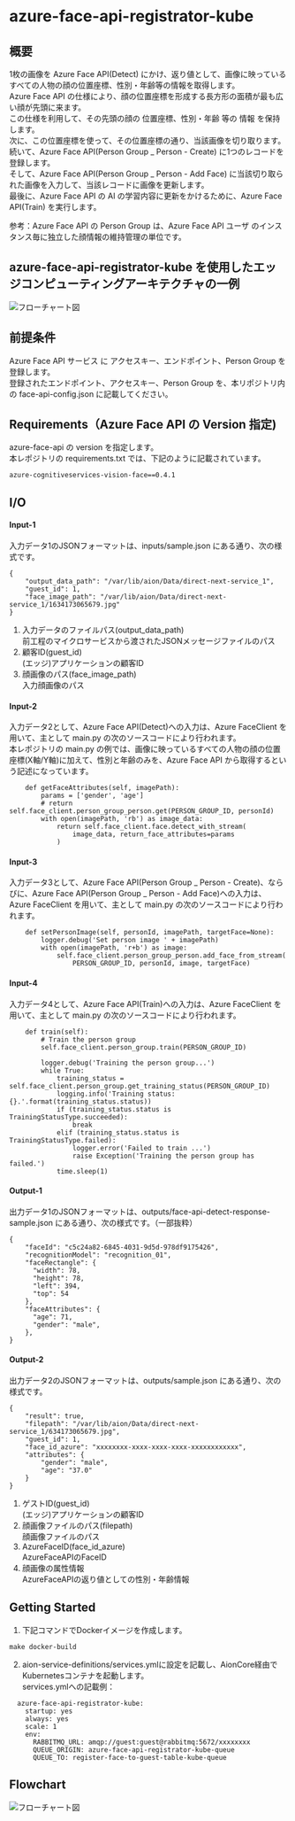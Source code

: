 # azure-face-api-registrator-kube   
## 概要  
1枚の画像を Azure Face API(Detect) にかけ、返り値として、画像に映っているすべての人物の顔の位置座標、性別・年齢等の情報を取得します。   
Azure Face API の仕様により、顔の位置座標を形成する長方形の面積が最も広い顔が先頭に来ます。    
この仕様を利用して、その先頭の顔の 位置座標、性別・年齢 等の 情報 を保持します。  
次に、この位置座標を使って、その位置座標の通り、当該画像を切り取ります。  
続いて、Azure Face API(Person Group _ Person - Create) に1つのレコードを登録します。  
そして、Azure Face API(Person Group _ Person - Add Face) に当該切り取られた画像を入力して、当該レコードに画像を更新します。        
最後に、Azure Face API の AI の学習内容に更新をかけるために、Azure Face API(Train) を実行します。 
  
参考：Azure Face API の Person Group は、Azure Face API ユーザ のインスタンス毎に独立した顔情報の維持管理の単位です。    

## azure-face-api-registrator-kube を使用したエッジコンピューティングアーキテクチャの一例  
![フローチャート図](doc/omotebako_architecture_20211016.drawio.png)  

## 前提条件    
Azure Face API サービス に アクセスキー、エンドポイント、Person Group を登録します。  
登録されたエンドポイント、アクセスキー、Person Group を、本リポジトリ内の face-api-config.json に記載してください。  

## Requirements（Azure Face API の Version 指定)    
azure-face-api の version を指定します。  
本レポジトリの requirements.txt では、下記のように記載されています。  
```
azure-cognitiveservices-vision-face==0.4.1
```

## I/O
#### Input-1
入力データ1のJSONフォーマットは、inputs/sample.json にある通り、次の様式です。  
```
{
    "output_data_path": "/var/lib/aion/Data/direct-next-service_1",
    "guest_id": 1,
    "face_image_path": "/var/lib/aion/Data/direct-next-service_1/1634173065679.jpg"
}
```
1. 入力データのファイルパス(output_data_path)    
前工程のマイクロサービスから渡されたJSONメッセージファイルのパス          
2. 顧客ID(guest_id)      
(エッジ)アプリケーションの顧客ID       
3. 顔画像のパス(face_image_path)        
入力顔画像のパス  

#### Input-2
入力データ2として、Azure Face API(Detect)への入力は、Azure FaceClient を用いて、主として main.py の次のソースコードにより行われます。  
本レポジトリの main.py の例では、画像に映っているすべての人物の顔の位置座標(X軸/Y軸)に加えて、性別と年齢のみを、Azure Face API から取得するという記述になっています。  

```
    def getFaceAttributes(self, imagePath):
        params = ['gender', 'age']
        # return self.face_client.person_group_person.get(PERSON_GROUP_ID, personId)
        with open(imagePath, 'rb') as image_data:
            return self.face_client.face.detect_with_stream(
                image_data, return_face_attributes=params
            )
```
#### Input-3
入力データ3として、Azure Face API(Person Group _ Person - Create)、ならびに、Azure Face API(Person Group _ Person - Add Face)への入力は、Azure FaceClient を用いて、主として main.py の次のソースコードにより行われます。  

```
    def setPersonImage(self, personId, imagePath, targetFace=None):
        logger.debug('Set person image ' + imagePath)
        with open(imagePath, 'r+b') as image:
            self.face_client.person_group_person.add_face_from_stream(
                PERSON_GROUP_ID, personId, image, targetFace)
```            
#### Input-4
入力データ4として、Azure Face API(Train)への入力は、Azure FaceClient を用いて、主として main.py の次のソースコードにより行われます。  
```
    def train(self):
        # Train the person group
        self.face_client.person_group.train(PERSON_GROUP_ID)

        logger.debug('Training the person group...')
        while True:
            training_status = self.face_client.person_group.get_training_status(PERSON_GROUP_ID)
            logging.info('Training status: {}.'.format(training_status.status))
            if (training_status.status is TrainingStatusType.succeeded):
                break
            elif (training_status.status is TrainingStatusType.failed):
                logger.error('Failed to train ...')
                raise Exception('Training the person group has failed.')
            time.sleep(1)
```

#### Output-1  
出力データ1のJSONフォーマットは、outputs/face-api-detect-response-sample.json にある通り、次の様式です。（一部抜粋）  
```
{
    "faceId": "c5c24a82-6845-4031-9d5d-978df9175426",
    "recognitionModel": "recognition_01",
    "faceRectangle": {
      "width": 78,
      "height": 78,
      "left": 394,
      "top": 54
    },
    "faceAttributes": {
      "age": 71,
      "gender": "male",
    },
}
```

#### Output-2  
出力データ2のJSONフォーマットは、outputs/sample.json にある通り、次の様式です。  
```
{
    "result": true,
    "filepath": "/var/lib/aion/Data/direct-next-service_1/634173065679.jpg",
    "guest_id": 1,
    "face_id_azure": "xxxxxxxx-xxxx-xxxx-xxxx-xxxxxxxxxxxx",
    "attributes": {
        "gender": "male",
        "age": "37.0"
    }
}
```
1. ゲストID(guest_id)    
(エッジ)アプリケーションの顧客ID        
2. 顔画像ファイルのパス(filepath)      
顔画像ファイルのパス      
3. AzureFaceID(face_id_azure)      
AzureFaceAPIのFaceID    
4. 顔画像の属性情報      
AzureFaceAPIの返り値としての性別・年齢情報  


## Getting Started  
1. 下記コマンドでDockerイメージを作成します。  
```
make docker-build
```
2. aion-service-definitions/services.ymlに設定を記載し、AionCore経由でKubernetesコンテナを起動します。  
services.ymlへの記載例：   
```
  azure-face-api-registrator-kube:
    startup: yes
    always: yes
    scale: 1
    env:
      RABBITMQ_URL: amqp://guest:guest@rabbitmq:5672/xxxxxxxx
      QUEUE_ORIGIN: azure-face-api-registrator-kube-queue
      QUEUE_TO: register-face-to-guest-table-kube-queue
```
## Flowchart
![フローチャート図](doc/flowchart.png)